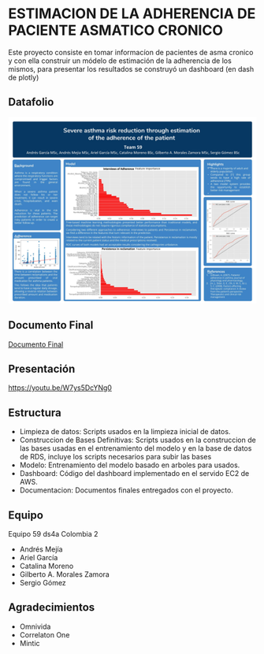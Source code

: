 # ESTIMACION DE LA ADHERENCIA DE PACIENTE ASMATICO CRONICO

Este proyecto consiste en tomar informacíon de pacientes de asma cronico y con ella construir un módelo de estimación de la adherencia de los mismos, para presentar los resultados se construyó un dashboard (en dash de plotly)

## Datafolio 

![Datafolio](/Documentos/Datafolio.jpg)

## Documento Final

[Documento Final](https://github.com/andresmejiaro/DS4A_Team59_Respirapp/blob/master/Documentos/20200802%20Final%20Report.docx)

## Presentación

https://youtu.be/W7ys5DcYNg0

## Estructura

* Limpieza de datos: Scripts usados en la limpieza inicial de datos.
* Construccion de Bases Definitivas: Scripts usados en la construccion de las bases usadas en el entrenamiento del modelo y en la base de datos de RDS, incluye los scripts necesarios para subir las bases
* Modelo: Entrenamiento del modelo basado en arboles para usados.
* Dashboard: Código del dashboard implementado en el servido EC2 de AWS.
* Documentacion: Documentos finales entregados con el proyecto.

## Equipo

Equipo 59 ds4a Colombia 2


* Andrés Mejía
* Ariel García
* Catalina Moreno
* Gilberto A. Morales Zamora
* Sergio Gómez 

## Agradecimientos
+ Omnivida  
+ Correlaton One
+ Mintic
